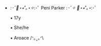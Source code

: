 


- *:･ﾟ🎸⋆⭒˚｡⋆✧*:･ﾟ Peni Parker *:･ﾟ✧ 🎸⋆⭒˚｡⋆*:･ﾟ

  ▪ 17y

  ▪ She/he

  ▪ Aroace
                                           /ᐠ｡‸｡ᐟ\

 <img align="center" alt="" src="https://i.pinimg.com/originals/31/ce/bb/31cebbf20d99fc589f45b7e5b78c8b08.gif">
 
